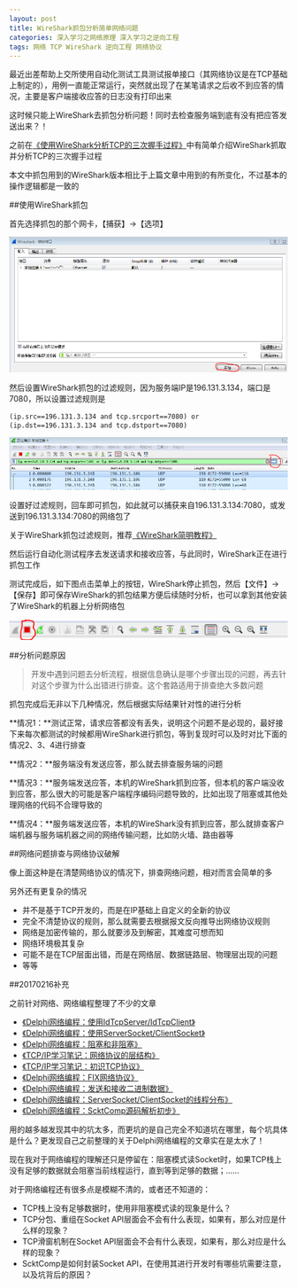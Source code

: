 ```yaml
---
layout: post
title: WireShark抓包分析简单网络问题
categories: 深入学习之网络原理 深入学习之逆向工程 
tags: 网络 TCP WireShark 逆向工程 网络协议
---
```


最近出差帮助上交所使用自动化测试工具测试报单接口（其网络协议是在TCP基础上制定的），用例一直能正常运行，突然就出现了在某笔请求之后收不到应答的情况，主要是客户端接收应答的日志没有打印出来

这时候只能上WireShark去抓包分析问题！同时去检查服务端到底有没有把应答发送出来？！

之前在[《使用WireShark分析TCP的三次握手过程》](http://www.xumenger.com/wireshark-tcp-20160716/)中有简单介绍WireShark抓取并分析TCP的三次握手过程

本文中抓包用到的WireShark版本相比于上篇文章中用到的有所变化，不过基本的操作逻辑都是一致的

##使用WireShark抓包

首先选择抓包的那个网卡，【捕获】->【选项】

![image](../media/image/2017-02-15/01.png)

然后设置WireShark抓包的过滤规则，因为服务端IP是196.131.3.134，端口是7080，所以设置过滤规则是

```
(ip.src==196.131.3.134 and tcp.srcport==7080) or (ip.dst==196.131.3.134 and tcp.dstport==7080)
```

![image](../media/image/2017-02-15/02.png)

设置好过滤规则，回车即可抓包，如此就可以捕获来自196.131.3.134:7080，或发送到196.131.3.134:7080的网络包了

关于WireShark抓包过滤规则，推荐[《WireShark简明教程》](http://openmaniak.com/cn/wireshark_filters.php)

然后运行自动化测试程序去发送请求和接收应答，与此同时，WireShark正在进行抓包工作

测试完成后，如下图点击菜单上的按钮，WireShark停止抓包，然后【文件】->【保存】即可保存WireShark的抓包结果方便后续随时分析，也可以拿到其他安装了WireShark的机器上分析网络包

![image](../media/image/2017-02-15/03.png)

##分析问题原因

>开发中遇到问题去分析流程，根据信息确认是哪个步骤出现的问题，再去针对这个步骤为什么出错进行排查。这个套路适用于排查绝大多数问题

抓包完成后无非以下几种情况，然后根据实际结果针对性的进行分析

**情况1：**测试正常，请求应答都没有丢失，说明这个问题不是必现的，最好接下来每次都测试的时候都用WireShark进行抓包，等到复现时可以及时对比下面的情况2、3、4进行排查

**情况2：**服务端没有发送应答，那么就去排查服务端的问题

**情况3：**服务端发送应答，本机的WireShark抓到应答，但本机的客户端没收到应答，那么很大的可能是客户端程序编码问题导致的，比如出现了阻塞或其他处理网络的代码不合理导致的

**情况4：**服务端发送应答，本机的WireShark没有抓到应答，那么就排查客户端机器与服务端机器之间的网络传输问题，比如防火墙、路由器等

##网络问题排查与网络协议破解

像上面这种是在清楚网络协议的情况下，排查网络问题，相对而言会简单的多

另外还有更复杂的情况

* 并不是基于TCP开发的，而是在IP基础上自定义的全新的协议
* 完全不清楚协议的规则，那么就需要去根据报文反向推导出网络协议规则
* 网络是加密传输的，那么就要涉及到解密，其难度可想而知
* 网络环境极其复杂
* 可能不是在TCP层面出错，而是在网络层、数据链路层、物理层出现的问题
* 等等

##20170216补充

之前针对网络、网络编程整理了不少的文章

* [《Delphi网络编程：使用IdTcpServer/IdTcpClient》](http://www.xumenger.com/windows-delphi-socket-20160929/)
* [《Delphi网络编程：使用ServerSocket/ClientSocket》](http://www.xumenger.com/windows-delphi-socket-20161010/)
* [《Delphi网络编程：阻塞和非阻塞》](http://www.xumenger.com/windows-delphi-socket-20161011/)
* [《TCP/IP学习笔记：网络协议的层结构》](http://www.xumenger.com/network-1-20161021/)
* [《TCP/IP学习笔记：初识TCP协议》](http://www.xumenger.com/network-2-20161023/)
* [《Delphi网络编程：FIX网络协议》](http://www.xumenger.com/delphi-network-fix-20161221/)
* [《Delphi网络编程：发送和接收二进制数据》](http://www.xumenger.com/delphi-binary-socket-20161222/)
* [《Delphi网络编程：ServerSocket/ClientSocket的线程分布》](http://www.xumenger.com/01-delphi-socket-thread-20170103/)
* [《Delphi网络编程：ScktComp源码解析初步》](http://www.xumenger.com/02-delphi-socket-source-20170103/)

用的越多越发现其中的坑太多，而更坑的是自己完全不知道坑在哪里，每个坑具体是什么？更发现自己之前整理的关于Delphi网络编程的文章实在是太水了！

现在我对于网络编程的理解还只是停留在：阻塞模式读Socket时，如果TCP栈上没有足够的数据就会阻塞当前线程运行，直到等到足够的数据；……

对于网络编程还有很多点是模糊不清的，或者还不知道的：

* TCP栈上没有足够数据时，使用非阻塞模式读的现象是什么？
* TCP分包、重组在Socket API层面会不会有什么表现，如果有，那么对应是什么样的现象？
* TCP滑窗机制在Socket API层面会不会有什么表现，如果有，那么对应是什么样的现象？
* ScktComp是如何封装Socket API，在使用其进行开发时有哪些坑需要注意，以及坑背后的原因？
